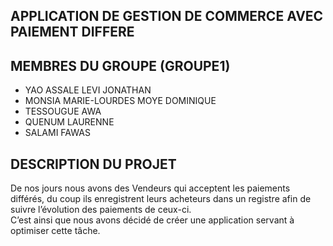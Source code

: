 ## APPLICATION DE GESTION DE COMMERCE AVEC PAIEMENT DIFFERE
## MEMBRES DU GROUPE (GROUPE1)
- YAO ASSALE LEVI JONATHAN
-	MONSIA MARIE-LOURDES MOYE DOMINIQUE
- TESSOUGUE AWA
- QUENUM LAURENNE
- SALAMI FAWAS

## DESCRIPTION DU PROJET
  De nos jours nous avons des Vendeurs qui acceptent les paiements différés, du coup ils enregistrent leurs acheteurs dans un registre afin de suivre l’évolution des       paiements de ceux-ci. <br/>
  C’est ainsi que nous avons décidé de créer une application servant à optimiser cette tâche.
